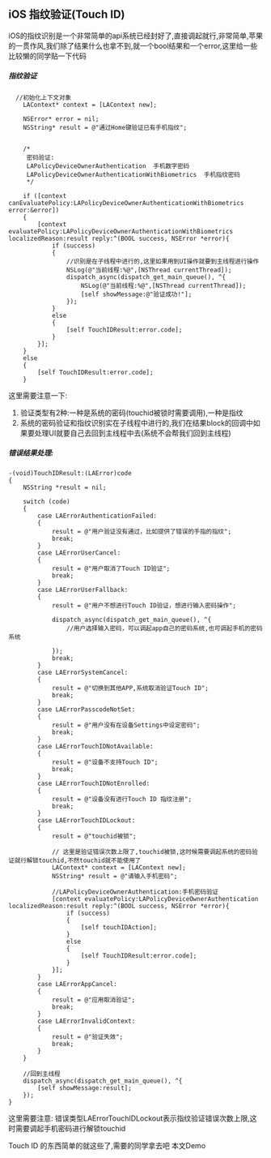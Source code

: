 ## iOS 指纹验证(Touch ID)
iOS的指纹识别是一个非常简单的api系统已经封好了,直接调起就行,非常简单,苹果的一贯作风,我们除了结果什么也拿不到,就一个bool结果和一个error,这里给一些比较懒的同学贴一下代码



##### 指纹验证


      //初始化上下文对象
        LAContext* context = [LAContext new];
        
        NSError* error = nil;
        NSString* result = @"通过Home键验证已有手机指纹";
        
        
        /*
         密码验证:
         LAPolicyDeviceOwnerAuthentication  手机数字密码
         LAPolicyDeviceOwnerAuthenticationWithBiometrics  手机指纹密码
         */
        
        if ([context canEvaluatePolicy:LAPolicyDeviceOwnerAuthenticationWithBiometrics error:&error])
        {
            [context evaluatePolicy:LAPolicyDeviceOwnerAuthenticationWithBiometrics localizedReason:result reply:^(BOOL success, NSError *error){
                if (success)
                {
                    //识别是在子线程中进行的,这里如果用到UI操作就要到主线程进行操作
                    NSLog(@"当前线程:%@",[NSThread currentThread]);
                    dispatch_async(dispatch_get_main_queue(), ^{
                        NSLog(@"当前线程:%@",[NSThread currentThread]);
                        [self showMessage:@"验证成功!"];
                    });
                }
                else
                {
                    [self TouchIDResult:error.code];
                }
            }];
        }
        else
        {
            [self TouchIDResult:error.code];
        }
这里需要注意一下:
1. 验证类型有2种:一种是系统的密码(touchid被锁时需要调用),一种是指纹
2. 系统的密码验证和指纹识别实在子线程中进行的,我们在结果block的回调中如果要处理UI就要自己去回到主线程中去(系统不会帮我们回到主线程)



##### 错误结果处理:

    -(void)TouchIDResult:(LAError)code
    {
        NSString *result = nil;
        
        switch (code)
        {
            case LAErrorAuthenticationFailed:
            {
                result = @"用户验证没有通过，比如提供了错误的手指的指纹";
                break;
            }
            case LAErrorUserCancel:
            {
                result = @"用户取消了Touch ID验证";
                break;
            }
            case LAErrorUserFallback:
            {
                result = @"用户不想进行Touch ID验证，想进行输入密码操作";
                
                dispatch_async(dispatch_get_main_queue(), ^{
                    //用户选择输入密码，可以调起app自己的密码系统,也可调起手机的密码系统
                    
                });
                break;
            }
            case LAErrorSystemCancel:
            {
                result = @"切换到其他APP,系统取消验证Touch ID";
                break;
            }
            case LAErrorPasscodeNotSet:
            {
                result = @"用户没有在设备Settings中设定密码";
                break;
            }
            case LAErrorTouchIDNotAvailable:
            {
                result = @"设备不支持Touch ID";
                break;
            }
            case LAErrorTouchIDNotEnrolled:
            {
                result = @"设备没有进行Touch ID 指纹注册";
                break;
            }
            case LAErrorTouchIDLockout:
            {
                result = @"touchid被锁";
                
                // 这里是验证错误次数上限了,touchid被锁,这时候需要调起系统的密码验证就行解锁touchid,不然touchid就不能使用了
                LAContext* context = [LAContext new];
                NSString* result = @"请输入手机密码";
                
                //LAPolicyDeviceOwnerAuthentication:手机密码验证
                [context evaluatePolicy:LAPolicyDeviceOwnerAuthentication localizedReason:result reply:^(BOOL success, NSError *error){
                    if (success)
                    {
                        [self touchIDAction];
                    }
                    else
                    {
                        [self TouchIDResult:error.code];
                    }
                }];
            }
            case LAErrorAppCancel:
            {
                result = @"应用取消验证";
                break;
            }
            case LAErrorInvalidContext:
            {
                result = @"验证失效";
                break;
            }
        }
        
        //回到主线程
        dispatch_async(dispatch_get_main_queue(), ^{
            [self showMessage:result];
        });
    }

这里需要注意:
错误类型LAErrorTouchIDLockout表示指纹验证错误次数上限,这时需要调起手机密码进行解锁touchid


Touch ID 的东西简单的就这些了,需要的同学拿去吧
本文Demo

